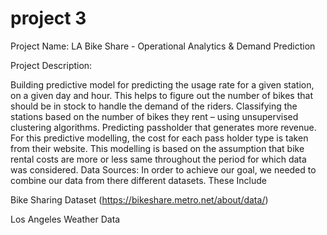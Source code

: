 # project 3


Project Name:  LA Bike Share - Operational Analytics & Demand Prediction

Project Description:

Building predictive model for predicting the usage rate for a given station, on a given day and hour. This helps to figure out the number of bikes that should be in stock to handle the demand of the riders.
Classifying the stations based on the number of bikes they rent – using unsupervised clustering algorithms.
Predicting passholder that generates more revenue. For this predictive modelling, the cost for each pass holder type is taken from their website. This modelling is based on the assumption that bike rental costs are more or less same throughout the period for which data was considered.
Data Sources: In order to achieve our goal, we needed to combine our data from there different datasets. These Include

Bike Sharing Dataset (https://bikeshare.metro.net/about/data/)

Los Angeles Weather Data